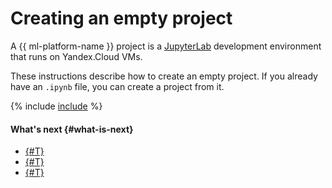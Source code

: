 # Creating an empty project

A {{ ml-platform-name }} project is a [JupyterLab](https://jupyter.org/) development environment that runs on Yandex.Cloud VMs.

These instructions describe how to create an empty project. If you already have an `.ipynb` file, you can create a project from it.

{% include [include](../../../_includes/datasphere/create-project.md) %}

#### What's next {#what-is-next}

* [{#T}](install-dependencies.md)
* [{#T}](control-compute-resources.md)
* [{#T}](share.md)

